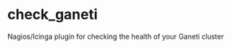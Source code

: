 check_ganeti
====================

Nagios/Icinga plugin for checking the health of your Ganeti cluster
